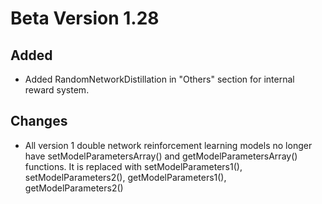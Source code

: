 # Beta Version 1.28

## Added

* Added RandomNetworkDistillation in "Others" section for internal reward system.

## Changes

* All version 1 double network reinforcement learning models no longer have setModelParametersArray() and getModelParametersArray() functions. It is replaced with setModelParameters1(), setModelParameters2(), getModelParameters1(), getModelParameters2()
